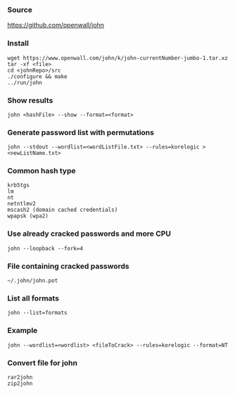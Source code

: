 ### Source
https://github.com/openwall/john  

### Install
```
wget https://www.openwall.com/john/k/john-currentNumber-jumbo-1.tar.xz
tar -xf <file>
cd <johnRepo>/src
./configure && make
../run/john
```

### Show results
```
john <hashFile> --show --format=<format>
```

### Generate password list with permutations
```
john --stdout --wordlist=<wordListFile.txt> --rules=korelogic > <newListName.txt>
```

### Common hash type
```
krb5tgs
lm
nt
netntlmv2
mscash2 (domain cached credentials)
wpapsk (wpa2)
```

### Use already cracked passwords and more CPU
```
john --loopback --fork=4
```

### File containing cracked passwords
```
~/.john/john.pot
```

### List all formats
```
john --list=formats
```

### Example
```
john --wordlist=<wordlist> <fileToCrack> --rules=korelogic --format=NT
```

### Convert file for john
```
rar2john
zip2john
```

